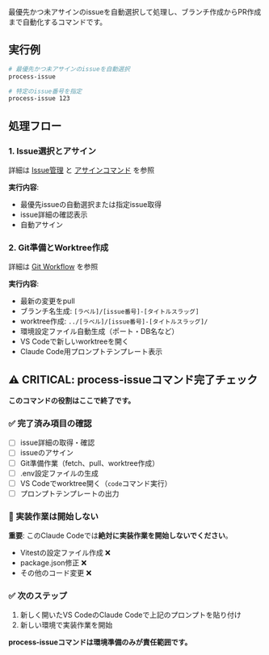 最優先かつ未アサインのissueを自動選択して処理し、ブランチ作成からPR作成まで自動化するコマンドです。

## 実行例

```bash
# 最優先かつ未アサインのissueを自動選択
process-issue

# 特定のissue番号を指定
process-issue 123
```

## 処理フロー

### 1. Issue選択とアサイン

詳細は [Issue管理](../docs/03_development/06_issue_management.md#自動選択フロー) と [アサインコマンド](../docs/03_development/06_issue_management.md#アサインコマンド) を参照

**実行内容**:

- 最優先issueの自動選択または指定issue取得
- issue詳細の確認表示
- 自動アサイン

### 2. Git準備とWorktree作成

詳細は [Git Workflow](../docs/03_development/04_git_workflow.md#worktree-ワークフロー) を参照

**実行内容**:

- 最新の変更をpull
- ブランチ名生成: `[ラベル]/[issue番号]-[タイトルスラッグ]`
- worktree作成: `../[ラベル]/[issue番号]-[タイトルスラッグ]/`
- 環境設定ファイル自動生成（ポート・DB名など）
- VS Codeで新しいworktreeを開く
- Claude Code用プロンプトテンプレート表示

## ⚠️ CRITICAL: process-issueコマンド完了チェック

**このコマンドの役割はここで終了です。**

### ✅ 完了済み項目の確認

- [ ] issue詳細の取得・確認
- [ ] issueのアサイン
- [ ] Git準備作業（fetch、pull、worktree作成）
- [ ] .env設定ファイルの生成
- [ ] VS Codeでworktree開く（`code`コマンド実行）
- [ ] プロンプトテンプレートの出力

### 🚫 実装作業は開始しない

**重要**: このClaude Codeでは**絶対に実装作業を開始しないでください**。

- Vitestの設定ファイル作成 ❌
- package.json修正 ❌
- その他のコード変更 ❌

### ✅ 次のステップ

1. 新しく開いたVS CodeのClaude Codeで上記のプロンプトを貼り付け
2. 新しい環境で実装作業を開始

**process-issueコマンドは環境準備のみが責任範囲です。**

```

```
